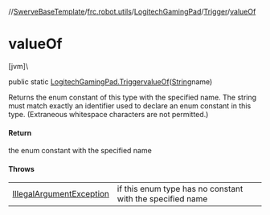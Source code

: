 //[SwerveBaseTemplate](../../../../index.md)/[frc.robot.utils](../../index.md)/[LogitechGamingPad](../index.md)/[Trigger](index.md)/[valueOf](value-of.md)

# valueOf

[jvm]\

public static [LogitechGamingPad.Trigger](index.md)[valueOf](value-of.md)([String](https://docs.oracle.com/javase/8/docs/api/java/lang/String.html)name)

Returns the enum constant of this type with the specified name. The string must match exactly an identifier used to declare an enum constant in this type. (Extraneous whitespace characters are not permitted.)

#### Return

the enum constant with the specified name

#### Throws

| | |
|---|---|
| [IllegalArgumentException](https://docs.oracle.com/javase/8/docs/api/java/lang/IllegalArgumentException.html) | if this enum type has no constant with the specified name |
